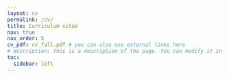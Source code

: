 ```yaml
---
layout: cv
permalink: /cv/
title: Curriculum vitae
nav: true
nav_order: 5
cv_pdf: cv_fall.pdf # you can also use external links here
# description: This is a description of the page. You can modify it in '_pages/cv.md'. You can also change or remove the top pdf download button.
toc:
  sidebar: left
---
```

